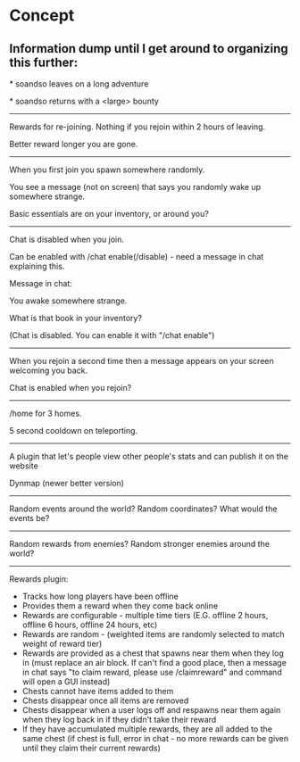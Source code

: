# Concept

## Information dump until I get around to organizing this further:

\* soandso leaves on a long adventure

\* soandso returns with a \<large\> bounty

-----

Rewards for re-joining. Nothing if you rejoin within 2 hours of leaving.

Better reward longer you are gone.

-----

When you first join you spawn somewhere randomly.

You see a message (not on screen) that says you randomly wake up somewhere strange.

Basic essentials are on your inventory, or around you?

-----

Chat is disabled when you join.

Can be enabled with /chat enable(/disable) - need a message in chat explaining this.

Message in chat:

You awake somewhere strange.

What is that book in your inventory?

(Chat is disabled. You can enable it with "/chat enable")

-----

When you rejoin a second time then a message appears on your screen welcoming you back.

Chat is enabled when you rejoin?

-----

/home for 3 homes.

5 second cooldown on teleporting.

-----

A plugin that let's people view other people's stats and can publish it on the website

Dynmap (newer better version)

-----

Random events around the world? Random coordinates? What would the events be?

-----

Random rewards from enemies? Random stronger enemies around the world?

-----

Rewards plugin:
- Tracks how long players have been offline
- Provides them a reward when they come back online
- Rewards are configurable - multiple time tiers (E.G. offline 2 hours, offline 6 hours, offline 24 hours, etc)
- Rewards are random - (weighted items are randomly selected to match weight of reward tier)
- Rewards are provided as a chest that spawns near them when they log in (must replace an air block. If can't find a good place, then a message in chat says "to claim reward, please use /claimreward" and command will open a GUI instead)
- Chests cannot have items added to them
- Chests disappear once all items are removed
- Chests disappear when a user logs off and respawns near them again when they log back in if they didn't take their reward
- If they have accumulated multiple rewards, they are all added to the same chest (if chest is full, error in chat - no more rewards can be given until they claim their current rewards)

